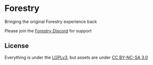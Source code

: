 # Forestry

Bringing the original Forestry experience back

Please join the [Forestry Discord][discord] for support

## License

Everything is under the [LGPLv3][lgpl], but assets are under [CC BY-NC-SA 3.0][cc]

[discord]: https://discord.gg/yHyHwGQ8ux
[lgpl]: https://spdx.org/licenses/LGPL-3.0-or-later.html
[cc]: https://creativecommons.org/licenses/by-nc-sa/3.0/
